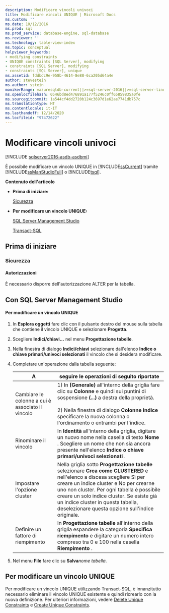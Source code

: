 ```yaml
---
description: Modificare vincoli univoci
title: Modificare vincoli UNIQUE | Microsoft Docs
ms.custom: ''
ms.date: 10/12/2016
ms.prod: sql
ms.prod_service: database-engine, sql-database
ms.reviewer: ''
ms.technology: table-view-index
ms.topic: conceptual
helpviewer_keywords:
- modifying constraints
- UNIQUE constraints [SQL Server], modifying
- constraints [SQL Server], modifying
- constraints [SQL Server], unique
ms.assetid: fddbdc9e-958b-4614-8e88-6ca205d64a4e
author: stevestein
ms.author: sstein
monikerRange: =azuresqldb-current||>=sql-server-2016||>=sql-server-linux-2017||=azuresqldb-mi-current
ms.openlocfilehash: 0546bd8ed476891a177f5246c0ff65859835a0fe
ms.sourcegitcommit: 1a544cf4dd2720b124c3697d1e62ae7741db757c
ms.translationtype: HT
ms.contentlocale: it-IT
ms.lasthandoff: 12/14/2020
ms.locfileid: "97472622"
---
```

# <a name="modify-unique-constraints"></a>Modificare vincoli univoci

[!INCLUDE [sqlserver2016-asdb-asdbmi](../../includes/applies-to-version/sqlserver2016-asdb-asdbmi.md)]

  È possibile modificare un vincolo UNIQUE in [!INCLUDE[ssCurrent](../../includes/sscurrent-md.md)] tramite [!INCLUDE[ssManStudioFull](../../includes/ssmanstudiofull-md.md)] o [!INCLUDE[tsql](../../includes/tsql-md.md)].  
  
 **Contenuto dell'articolo**  
  
-   **Prima di iniziare:**  
  
     [Sicurezza](#Security)  
  
-   **Per modificare un vincolo UNIQUE:**  
  
     [SQL Server Management Studio](#SSMSProcedure)  
  
     [Transact-SQL](#TsqlProcedure)  
  
##  <a name="before-you-begin"></a><a name="BeforeYouBegin"></a> Prima di iniziare  
  
###  <a name="security"></a><a name="Security"></a> Sicurezza  
  
####  <a name="permissions"></a><a name="Permissions"></a> Autorizzazioni  
 È necessario disporre dell'autorizzazione ALTER per la tabella.  
  
##  <a name="using-sql-server-management-studio"></a><a name="SSMSProcedure"></a> Con SQL Server Management Studio  
  
#### <a name="to-modify-a-unique-constraint"></a>Per modificare un vincolo UNIQUE  
  
1.  In **Esplora oggetti** fare clic con il pulsante destro del mouse sulla tabella che contiene il vincolo UNIQUE e selezionare **Progetta**.  
  
2.  Scegliere **Indici/chiavi...** nel menu **Progettazione tabelle**.  
  
3.  Nella finestra di dialogo **Indici/chiavi** selezionare dall'elenco **Indice o chiave primari/univoci selezionati** il vincolo che si desidera modificare.  
  
4.  Completare un'operazione dalla tabella seguente:  
  
    |A|seguire le operazioni di seguito riportate|  
    |--------|------------------------|  
    |Cambiare le colonne a cui è associato il vincolo|1) In **(Generale)** all'interno della griglia fare clic su **Colonne** e quindi sui puntini di sospensione **(...)** a destra della proprietà.<br /><br /> 2) Nella finestra di dialogo **Colonne indice** specificare la nuova colonna o l'ordinamento o entrambi per l'indice.|  
    |Rinominare il vincolo|In **Identità** all'interno della griglia, digitare un nuovo nome nella casella di testo **Nome** . Scegliere un nome che non sia ancora presente nell'elenco **Indice o chiave primari/univoci selezionati** .|  
    |Impostare l'opzione cluster|Nella griglia sotto **Progettazione tabelle** selezionare **Crea come CLUSTERED** e nell'elenco a discesa scegliere Sì per creare un indice cluster e No per crearne uno non cluster. Per ogni tabella è possibile creare un solo indice cluster. Se esiste già un indice cluster in questa tabella, deselezionare questa opzione sull'indice originale.|  
    |Definire un fattore di riempimento|In **Progettazione tabelle** all'interno della griglia espandere la categoria **Specifica riempimento** e digitare un numero intero compreso tra 0 e 100 nella casella **Riempimento** .|  
  
5.  Nel menu **File** fare clic su **Salva**_nome tabella_.  
  
##  <a name="to-modify-a-unique-constraint"></a><a name="TsqlProcedure"></a> **Per modificare un vincolo UNIQUE**  
  
 Per modificare un vincolo UNIQUE utilizzando Transact-SQL, è innanzitutto necessario eliminare il vincolo UNIQUE esistente e quindi ricrearlo con la nuova definizione. Per ulteriori informazioni, vedere [Delete Unique Constraints](../../relational-databases/tables/delete-unique-constraints.md) e [Create Unique Constraints](../../relational-databases/tables/create-unique-constraints.md).  
  
###  <a name="TsqlExample"></a>  
